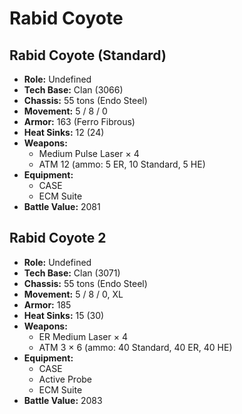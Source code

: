 # Rabid Coyote
## Rabid Coyote (Standard)
- **Role:** Undefined
- **Tech Base:** Clan (3066)
- **Chassis:** 55 tons (Endo Steel)
- **Movement:** 5 / 8 / 0
- **Armor:** 163 (Ferro Fibrous)
- **Heat Sinks:** 12 (24)
- **Weapons:**
  - Medium Pulse Laser × 4
  - ATM 12 (ammo: 5 ER, 10 Standard, 5 HE)
- **Equipment:**
  - CASE
  - ECM Suite
- **Battle Value:** 2081

## Rabid Coyote 2
- **Role:** Undefined
- **Tech Base:** Clan (3071)
- **Chassis:** 55 tons (Endo Steel)
- **Movement:** 5 / 8 / 0, XL
- **Armor:** 185
- **Heat Sinks:** 15 (30)
- **Weapons:**
  - ER Medium Laser × 4
  - ATM 3 × 6 (ammo: 40 Standard, 40 ER, 40 HE)
- **Equipment:**
  - CASE
  - Active Probe
  - ECM Suite
- **Battle Value:** 2083

